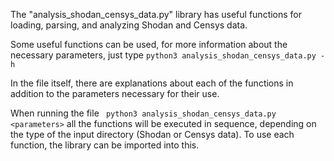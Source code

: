 The "analysis_shodan_censys_data.py" library has useful functions for loading, parsing, and analyzing Shodan and Censys data.
 
Some useful functions can be used, for more information about the necessary parameters, just type
```python3 analysis_shodan_censys_data.py -h```

In the file itself, there are explanations about each of the functions in addition to the parameters necessary for their use.

When running the file ``` python3 analysis_shodan_censys_data.py <parameters>``` all the functions will be executed in sequence, depending on the type of the input directory (Shodan or Censys data). To use each function, the library can be imported into this.